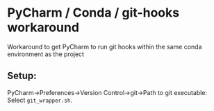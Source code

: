# PyCharm / Conda / git-hooks workaround

Workaround to get PyCharm to run git hooks within the same conda environment as the project

## Setup:

PyCharm->Preferences->Version Control->git->Path to git executable: Select `git_wrapper.sh`.

